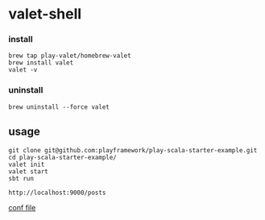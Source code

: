 # valet-shell

### install
```
brew tap play-valet/homebrew-valet
brew install valet
valet -v
```

### uninstall
```
brew uninstall --force valet
```

## usage

```
git clone git@github.com:playframework/play-scala-starter-example.git
cd play-scala-starter-example/
valet init
valet start
sbt run

http://localhost:9000/posts
```

[conf file](https://github.com/play-valet/valet-default-conf)

